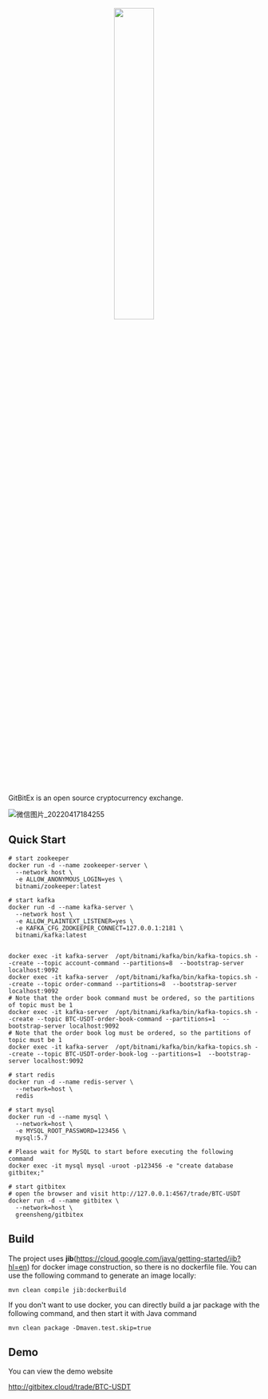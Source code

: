 <p align="center"><img width="40%" src="https://getbitex.oss-cn-beijing.aliyuncs.com/projects/image/logo.svg" /></p>

GitBitEx is an open source cryptocurrency exchange.

![微信图片_20220417184255](https://user-images.githubusercontent.com/4486680/163711067-8543457a-5b13-4131-bbd7-254860a580dc.png)

## Quick Start

```shell
# start zookeeper
docker run -d --name zookeeper-server \
  --network host \
  -e ALLOW_ANONYMOUS_LOGIN=yes \
  bitnami/zookeeper:latest

# start kafka
docker run -d --name kafka-server \
  --network host \
  -e ALLOW_PLAINTEXT_LISTENER=yes \
  -e KAFKA_CFG_ZOOKEEPER_CONNECT=127.0.0.1:2181 \
  bitnami/kafka:latest
  

docker exec -it kafka-server  /opt/bitnami/kafka/bin/kafka-topics.sh --create --topic account-command --partitions=8  --bootstrap-server localhost:9092
docker exec -it kafka-server  /opt/bitnami/kafka/bin/kafka-topics.sh --create --topic order-command --partitions=8  --bootstrap-server localhost:9092
# Note that the order book command must be ordered, so the partitions of topic must be 1
docker exec -it kafka-server  /opt/bitnami/kafka/bin/kafka-topics.sh --create --topic BTC-USDT-order-book-command --partitions=1  --bootstrap-server localhost:9092
# Note that the order book log must be ordered, so the partitions of topic must be 1
docker exec -it kafka-server  /opt/bitnami/kafka/bin/kafka-topics.sh --create --topic BTC-USDT-order-book-log --partitions=1  --bootstrap-server localhost:9092

# start redis
docker run -d --name redis-server \
  --network=host \
  redis

# start mysql
docker run -d --name mysql \
  --network=host \
  -e MYSQL_ROOT_PASSWORD=123456 \
  mysql:5.7

# Please wait for MySQL to start before executing the following command
docker exec -it mysql mysql -uroot -p123456 -e "create database gitbitex;"

# start gitbitex
# open the browser and visit http://127.0.0.1:4567/trade/BTC-USDT
docker run -d --name gitbitex \
  --network=host \
  greensheng/gitbitex

```

## Build
The project uses **jib**(https://cloud.google.com/java/getting-started/jib?hl=en) for docker image construction, so there is no dockerfile file. You can use the following command to generate an image locally:
```shell
mvn clean compile jib:dockerBuild
```

If you don't want to use docker, you can directly build a jar package with the following command, and then start it with Java command
```shell
mvn clean package -Dmaven.test.skip=true
```


## Demo

You can view the demo website

http://gitbitex.cloud/trade/BTC-USDT

